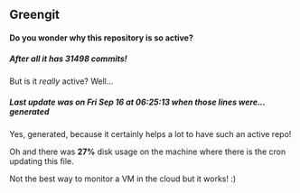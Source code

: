 ## Greengit

#### Do you wonder why this repository is so active?

##### After all it has 31498 commits!

But is it *really* active? Well...

##### Last update was on Fri Sep 16 at 06:25:13 when those lines were... generated

Yes, generated, because it certainly helps a lot to have such an active repo!

Oh and there was **27%** disk usage on the machine
where there is the cron updating this file.

Not the best way to monitor a VM in the cloud but it works! :)
